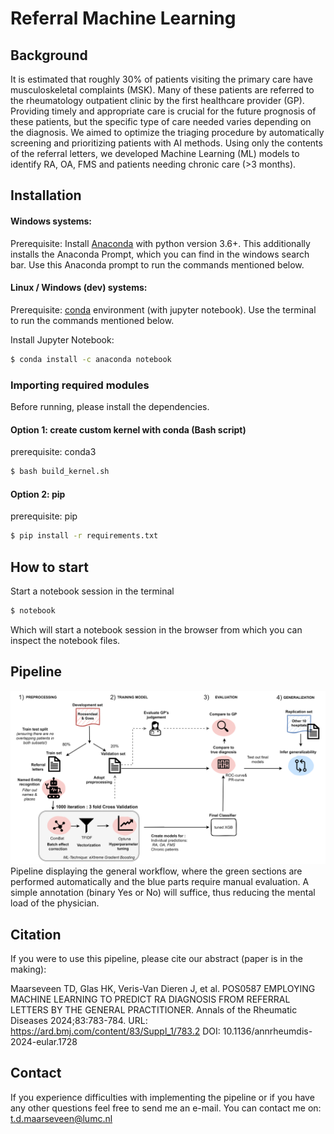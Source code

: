 # Referral Machine Learning



## Background

It is estimated that roughly 30% of patients visiting the primary care have musculoskeletal complaints (MSK). Many of these patients are referred to the rheumatology outpatient clinic by the first healthcare provider (GP). Providing timely and appropriate care is crucial for the future prognosis of these patients, but the specific type of care needed varies depending on the diagnosis. We aimed to optimize the triaging procedure by automatically screening and prioritizing patients with AI methods. Using only the contents of the referral letters, we developed Machine Learning (ML) models to identify RA, OA, FMS and patients needing chronic care (>3 months).


## Installation


#### Windows systems:
Prerequisite: Install [Anaconda](https://www.anaconda.com/distribution/) with python version 3.6+. This additionally installs the Anaconda Prompt, which you can find in the windows search bar. Use this Anaconda prompt to run the commands mentioned below.

#### Linux / Windows (dev) systems:
Prerequisite: [conda](https://docs.conda.io/projects/conda/en/latest/user-guide/install/index.html) environment (with jupyter notebook). Use the terminal to run the commands mentioned below.

Install Jupyter Notebook:
```sh
$ conda install -c anaconda notebook
```

### Importing required modules
Before running, please install the dependencies. 

#### Option 1: create custom kernel with conda (Bash script)
prerequisite: conda3

```sh
$ bash build_kernel.sh
```

#### Option 2: pip
prerequisite: pip

```sh
$ pip install -r requirements.txt
```


## How to start
Start a notebook session in the terminal 

```sh
$ notebook
```

Which will start a notebook session in the browser from which you can inspect the notebook files.

## Pipeline
![alt text](https://github.com/levrex/referral_ml/blob/master/figures/md/FigureS1_workflow.png "Pipeline ML-Prediction RA diagnosis")
Pipeline displaying the general workflow, where the green sections are performed automatically and the blue parts require manual evaluation. A simple annotation (binary Yes or No) will suffice, thus reducing the mental load of the physician.

## Citation
If you were to use this pipeline, please cite our abstract (paper is in the making): 

Maarseveen TD, Glas HK, Veris-Van Dieren J, et al. POS0587 EMPLOYING MACHINE LEARNING TO PREDICT RA DIAGNOSIS FROM REFERRAL LETTERS BY THE GENERAL PRACTITIONER. Annals of the Rheumatic Diseases 2024;83:783-784.
URL: https://ard.bmj.com/content/83/Suppl_1/783.2
DOI: 10.1136/annrheumdis-2024-eular.1728


## Contact
If you experience difficulties with implementing the pipeline or if you have any other questions feel free to send me an e-mail. You can contact me on: t.d.maarseveen@lumc.nl 